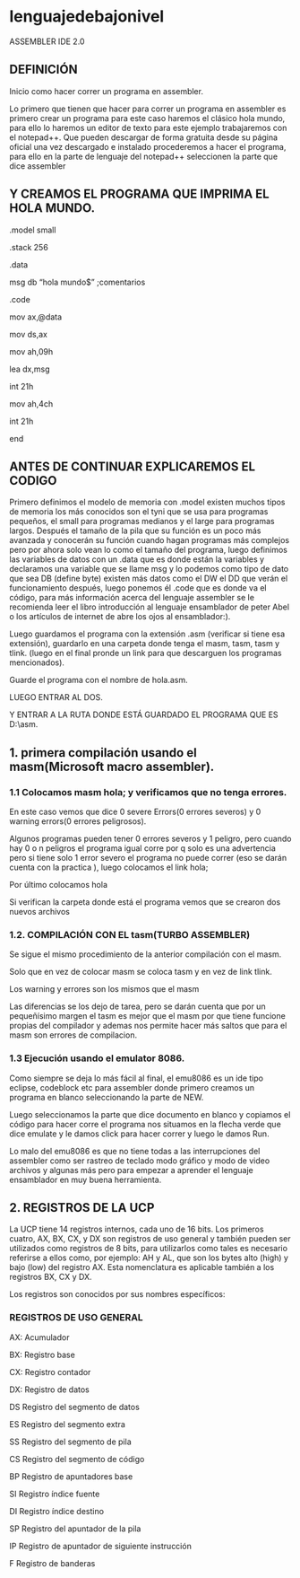# lenguajedebajonivel

ASSEMBLER IDE 2.0 


<h2 class="heading to-animate">DEFINICIÓN</h2>
<p> Inicio como hacer correr un programa en assembler.</p>
<p>Lo primero que tienen que hacer para  correr un programa en assembler es primero crear un programa para este caso haremos el clásico hola mundo, para ello lo haremos un editor de texto para este ejemplo trabajaremos con el notepad++.
Que pueden descargar de forma gratuita desde su página oficial una vez descargado e instalado procederemos a hacer el programa, para ello en la parte de lenguaje del notepad++ seleccionen la parte que dice assembler</p>

<h2 class="heading to-animate">Y CREAMOS EL PROGRAMA QUE IMPRIMA EL HOLA MUNDO.</h2>
<p> .model small</p>
<p>  .stack 256</p></p>
 <p> .data</p>
 <p> msg db “hola mundo$” ;comentarios</p>
 <p> .code</p></p>
 <p> mov ax,@data</p>
 <p> mov ds,ax</p></p>
 <p> mov ah,09h</p>
 <p> lea dx,msg</p>
 <p> int 21h</p>
 <p> mov ah,4ch</p>
 <p> int 21h</p>
 <p> end</p>
<h2 class= "heading to-animate">ANTES DE CONTINUAR EXPLICAREMOS EL CODIGO </h2>
<p> Primero definimos el modelo de memoria con .model existen muchos tipos de memoria los más conocidos son el tyni que se usa para programas pequeños, el small para programas medianos y el large para programas largos. Después el tamaño de la pila que su función es un poco más avanzada y conocerán su función cuando hagan programas más complejos pero por ahora solo vean lo como el tamaño del programa, luego definimos las variables de datos con un .data que es donde están la variables  y declaramos una variable que se llame msg y lo podemos como tipo de dato que sea DB (define byte) existen más datos como el DW el DD que verán el funcionamiento después, luego ponemos él .code que es donde va el código, para más información acerca del lenguaje assembler se le recomienda leer el libro introducción al lenguaje ensamblador de peter Abel o los artículos de internet de abre los ojos al ensamblador:).</p>
<p>Luego guardamos el programa con la extensión .asm (verificar si tiene esa extensión), guardarlo en una carpeta donde tenga el masm, tasm, tasm y tlink.  (luego en el final pronde un link para que descarguen los programas mencionados). </p>
<p> Guarde el programa con el nombre de hola.asm. </p>
<p> LUEGO ENTRAR AL DOS. </p>
<p>Y ENTRAR A LA RUTA DONDE ESTÁ GUARDADO EL PROGRAMA QUE ES D:\asm. </p>

<h2 class="heading to-animate"> 1.	primera compilación usando el masm(Microsoft macro assembler). </h2>
<h3> 1.1 Colocamos masm hola; y verificamos que no tenga errores.</h3>
<p>En este caso vemos que dice 0 severe Errors(0 errores severos) y 0 warning errors(0 errores peligrosos).</p>
<p>Algunos programas pueden tener 0 errores severos y 1 peligro, pero cuando hay 0 o n peligros el programa igual corre por q solo es una advertencia pero si tiene solo 1 error severo el programa no puede correr (eso se darán cuenta con la practica   ), luego colocamos el link hola;</p>
<p> Por último colocamos hola </p>
 <p> Si verifican la carpeta donde está el programa vemos que se crearon dos nuevos archivos</p>
 
 <h3>	1.2. COMPILACIÓN CON EL tasm(TURBO ASSEMBLER) </h3>
<p>Se sigue el mismo procedimiento de la anterior compilación con el masm.</p>
<p>Solo que en vez de colocar masm se coloca tasm y en vez de link tlink.</p>
 <p>Los warning y errores son los mismos que el masm</p>
<p>Las diferencias se los dejo de tarea, pero se darán cuenta que por un pequeñísimo margen el tasm es mejor que el masm por que tiene funcione propias del compilador y ademas nos permite hacer más saltos que para el masm son errores de compilacion.</p>
<h3>1.3 Ejecución usando el emulator 8086. </h3>
<p>Como siempre se deja lo más fácil al final, el emu8086 es un ide tipo eclipse, codeblock etc para assembler donde primero creamos un programa en blanco seleccionando la parte de NEW.</p>

<p> Luego seleccionamos la parte que dice documento en blanco y copiamos el código para hacer corre el programa nos situamos en la flecha verde que dice emulate y le damos click para hacer correr y luego le damos Run.</p>
  
<p>Lo malo del emu8086 es que no tiene todas a las interrupciones del assembler como ser rastreo de teclado modo gráfico y modo de video archivos y algunas más pero para empezar a aprender el lenguaje ensamblador en muy buena herramienta.</p>


<h2 class="heading to-animate"> 2. REGISTROS DE LA UCP </h2>

<p>La UCP tiene 14 registros internos, cada uno de 16 bits. Los primeros cuatro, AX, BX, CX, y DX son registros de uso general y también pueden ser utilizados como registros de 8 bits, para utilizarlos como tales es necesario referirse a ellos como, por ejemplo: AH y AL, que son los bytes alto (high) y bajo (low) del registro AX. Esta nomenclatura es aplicable también a los registros BX, CX y DX.</p>
<p> Los registros son conocidos por sus nombres específicos: </p>

<h3>REGISTROS DE USO GENERAL</h3>
<p>AX: Acumulador</p>
<p>	BX: Registro base </p>
<p>	CX: Registro contador  </p>
<p>	DX: Registro de datos  </p>
<p>     DS Registro del segmento de datos </p>
<p>     ES Registro del segmento extra </p>
<p>     SS Registro del segmento de pila </p>
<p>     CS Registro del segmento de código </p>
<p>     BP Registro de apuntadores base </p>
<p>     SI Registro índice fuente </p>
<p>     DI Registro índice destino </p>
<p>     SP Registro del apuntador de la pila </p>
<p>    IP Registro de apuntador de siguiente instrucción </p>
<p>    F Registro de banderas</p>



